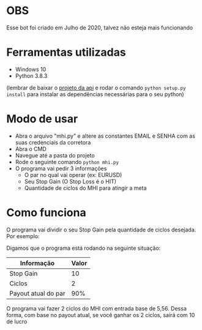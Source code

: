 # OBS

Esse bot foi criado em Julho de 2020, talvez não esteja mais funcionando

# Ferramentas utilizadas

- Windows 10
- Python 3.8.3

(lembrar de baixar o [projeto da api](https://github.com/Lu-Yi-Hsun/iqoptionapi) e rodar o comando `python setup.py install` para instalar as dependências necessárias para o seu python)

# Modo de usar

- Abra o arquivo "mhi.py" e altere as constantes EMAIL e SENHA com as suas credenciais da corretora
- Abra o CMD
- Navegue até a pasta do projeto
- Rode o seguinte comando `python mhi.py`
- O programa vai pedir 3 informações
    - O par no qual vai operar (ex: EURUSD)
    - Seu Stop Gain (O Stop Loss é o HIT)
    - Quantidade de ciclos do MHI para atingir a meta

# Como funciona

O programa vai dividir o seu Stop Gain pela quantidade de ciclos desejada. Por exemplo:

Digamos que o programa está rodando na seguinte situação:

| Informação | Valor |
| --- | --- |
| Stop Gain | 10 |
| Ciclos | 2 |
| Payout atual do par | 90% |

O programa vai fazer 2 ciclos do MHI com entrada base de 5,56. Dessa forma, com base no payout atual, se você ganhar os 2 ciclos, sairá com 10 de lucro
